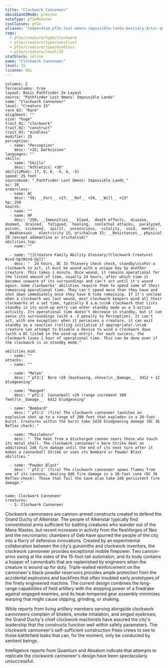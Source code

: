 ```yaml
---
title: "Clockwork Cannoneer"
obsidianUIMode: preview
noteType: pf2eMonster
cssClasses: pf2e
aliases: "Compendium.pf2e.lost-omens-impossible-lands-bestiary.Actor.qmw82W0WhPkn9UTW" 
tags:
  - pf2e/creature/type/clockwork
  - pf2e/creature/type/construct
  - pf2e/creature/type/mindless
  - pf2e/creature/level/15
statblock: inline
name: "Clockwork Cannoneer"
level: 15
license: OGL
---
```


```statblock
columns: 2
forcecolumns: true
layout: Basic Pathfinder 2e Layout
source: "Pathfinder Lost Omens: Impossible Lands"
name: "Clockwork Cannoneer"
level: "Creature 15"
rare_03: "Rare"
alignment: ""
size: "huge"
trait_01: "clockwork"
trait_02: "construct"
trait_03: "mindless"
modifier: 25
perception:
  - name: "Perception"
    desc: "+25; Darkvision"
languages: ""
skills:
  - name: "Skills"
    desc: "Athletics: +30"
abilityMods: [7, 8, 6, -5, 4, -5]
speed: 25 feet
sourcebook: "_Pathfinder Lost Omens: Impossible Lands_"
ac: 38
armorclass:
  - name: AC
    desc: "38; __Fort__ +27, __Ref__ +29, __Will__ +23"
hp: 250
health:
  - name: ""
  - name: HP
    desc: "250; __Immunities__  bleed,  death effects,  disease,  doomed,  drained,  fatigued,  healing,  nonlethal attacks,  paralyzed,  poison,  sickened,  spirit,  unconscious,  vitality,  void,  mental; __Weaknesses__ electricity 15, orichalcum 15; __Resistances__ physical 10 (except adamantine or orichalcum)"
abilities_top:
  - name: ""

  - name: "[[Creature Family Ability Glossary/(Clockwork Creature) Wind-Up|Wind-Up]]"
    desc: "  24 hours, DC 33 Thievery check check, standby\n\nFor a clockwork to act, it must be wound with a unique key by another creature. This takes 1 minute. Once wound, it remains operational for the listed amount of time, usually 24 hours, after which time it becomes unaware of its surroundings and can't act until it's wound again. Some clockworks' abilities require them to spend some of their remaining operational time. They can't spend more than they have and shut down immediately once they have 0 time remaining. If it's unclear when a clockwork was last wound, most clockwork keepers wind all their clockworks at a set time, typically 8 a.m.\n\nA clockwork that lists standby in its wind-up entry can enter standby mode as a 3-action activity. Its operational time doesn't decrease in standby, but it can sense its surroundings (with a -2 penalty to Perception). It can't act, with one exception: when it perceives a creature, it can exit standby as a reaction (rolling initiative if appropriate).\n\nA creature can attempt to Disable a Device to wind a clockwork down (with a DC listed in the wind-up entry). For each success, the clockwork loses 1 hour of operational time. This can be done even if the clockwork is in standby mode."

abilities_mid:
  - name: ""
attacks:
  - name: ""

  - name: "Melee"
    desc: "`pf2:1` Bore +28 (backswing, shove)\n__Damage__  3d12 + 12 bludgeoning"

  - name: "Ranged"
    desc: "`pf2:1` Cannonball +29 (range increment 100 feet)\n__Damage__  6d12 bludgeoning"

  - name: "Bombard"
    desc: "`pf2:2` (fire) The clockwork cannoneer launches an explosive shot up to a range of 200 feet that explodes in a 20-foot burst. Creatures within the burst take 5d10 bludgeoning damage (DC 36 Reflex check)."

  - name: "Muzzleburn"
    desc: "  The heat from a discharged cannon sears those who touch its metal shell. The clockwork cannoneer's bore Strike deal an additional 2d6 fire damage until the end of its next turn after it makes a cannonball Strike or uses its Bombard or Powder Blast abilities."

  - name: "Powder Blast"
    desc: "`pf2:2` (fire) The clockwork cannoneer spews flames from one of its cannons, dealing 8d6 fire damage in a 30-foot cone (DC 36 Reflex check). Those that fail the save also take 2d6 persistent fire damage."
 
```

```encounter-table
name: Clockwork Cannoneer
creatures:
  - 1: Clockwork Cannoneer
```



Clockwork cannoneers are cannon-armed constructs created to defend the Grand Duchy of Alkenstar. The people of Alkenstar typically find conventional arms sufficient for battling creatures who wander out of the Mana Wastes, but recent increases in activity from the fleshforges of Nex and the necromantic chambers of Geb have spurred the people of the city into a flurry of defensive innovations. Created by an experimental collaboration between the city's gunsmiths and clockwork inventors, the clockwork cannoneer provides exceptional mobile firepower. Two cannon-arms swing at the sides of the 15-foot-tall automaton, and its body contains a hopper of cannonballs that are replenished by engineers when the creature is wound up for duty. Triple-walled reinforcement on the cannoneer's black-powder reservoirs provides ample protection from the accidental explosions and backfires that often troubled early prototypes of the finely engineered machine. The current design combines the long-range capabilities of field artillery with the stopping power of a firedrake against engaged enemies, and its heat-tempered gear assembly minimizes warping that might cause slipping, grinding, or shaking.

While reports from living artillery members serving alongside clockwork cannoneers complain of blisters, smoke inhalation, and singed eyebrows, the Grand Duchy's chief clockwork machinists have assured the city's leadership that the constructs function well within safety parameters. The clockwork cannoneer's self-sufficient construction frees crews to see to those battlefield tasks that can, for the moment, only be conducted by sentient beings.

Intelligence reports from Quantium and Absalom indicate that attempts to replicate the clockwork cannoneer's design have been spectacularly unsuccessful.
